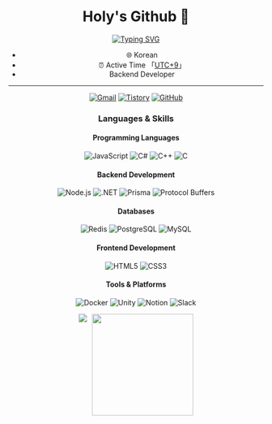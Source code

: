 <div align="center">
  
  # Holy's Github 👋
  
[![Typing SVG](https://readme-typing-svg.demolab.com?font=Fira+Code&size=24&duration=4000&pause=1000&color=7B68EE&center=true&vCenter=true&random=false&width=435&lines=Backend+Developer;Always+Learning)](https://git.io/typing-svg)

- :globe_with_meridians: Korean
- :alarm_clock: Active Time 「[UTC+9](https://time.is/UTC+9)」
- Backend Developer

---

<p align="center">
  <a href="mailto:tjddks9382@gmail.com" target="_blank"><img src="https://img.shields.io/badge/Gmail-c14438.svg?&style=flat-square&logo=gmail&logoColor=white" alt="Gmail"></a>
  <a href="https://holy-s.tistory.com/" target="_blank"><img src="https://img.shields.io/badge/Tistory-000000?style=flat-square&logo=tistory&logoColor=white" alt="Tistory"></a>
  <a href="https://github.com/HolySSA" target="_blank"><img src="https://img.shields.io/badge/GitHub-181717?style=flat-square&logo=github&logoColor=white" alt="GitHub"></a>
</p>

### Languages & Skills

<p align="center">
  <h4 align="center">Programming Languages</h4>
  <img alt="JavaScript" src="https://img.shields.io/badge/JavaScript-F7DF1E?style=flat-square&logo=javascript&logoColor=black">
  <img alt="C#" src="https://img.shields.io/badge/C%23-239120?style=flat-square&logo=c-sharp&logoColor=white">
  <img alt="C++" src="https://img.shields.io/badge/C++-00599C?style=flat-square&logo=c%2B%2B&logoColor=white">
  <img alt="C" src="https://img.shields.io/badge/C-A8B9CC?style=flat-square&logo=c&logoColor=white">
  
  <h4 align="center">Backend Development</h4>
  <img alt="Node.js" src="https://img.shields.io/badge/Node.js-339933?style=flat-square&logo=node.js&logoColor=white">
  <img alt=".NET" src="https://img.shields.io/badge/.NET-512BD4?style=flat-square&logo=.net&logoColor=white">
  <img alt="Prisma" src="https://img.shields.io/badge/Prisma-2D3748?style=flat-square&logo=prisma&logoColor=white">
  <img alt="Protocol Buffers" src="https://img.shields.io/badge/Protocol%20Buffers-4285F4?style=flat-square&logo=google&logoColor=white">
  
  <h4 align="center">Databases</h4>
  <img alt="Redis" src="https://img.shields.io/badge/Redis-DC382D?style=flat-square&logo=redis&logoColor=white">
  <img alt="PostgreSQL" src="https://img.shields.io/badge/PostgreSQL-4169E1?style=flat-square&logo=postgresql&logoColor=white">
  <img alt="MySQL" src="https://img.shields.io/badge/MySQL-4479A1?style=flat-square&logo=mysql&logoColor=white">
  
  <h4 align="center">Frontend Development</h4>
  <img alt="HTML5" src="https://img.shields.io/badge/HTML5-E34F26?style=flat-square&logo=html5&logoColor=white">
  <img alt="CSS3" src="https://img.shields.io/badge/CSS3-1572B6?style=flat-square&logo=css3&logoColor=white">
  
  <h4 align="center">Tools & Platforms</h4>
  <img alt="Docker" src="https://img.shields.io/badge/Docker-2496ED?style=flat-square&logo=docker&logoColor=white">
  <img alt="Unity" src="https://img.shields.io/badge/Unity-000000?style=flat-square&logo=unity&logoColor=white">
  <img alt="Notion" src="https://img.shields.io/badge/Notion-000000?style=flat-square&logo=notion&logoColor=white">
  <img alt="Slack" src="https://img.shields.io/badge/Slack-4A154B?style=flat-square&logo=slack&logoColor=white">
</p>

<div align="center" style="display: flex; justify-content: center; gap: 10px;">
  <img src="http://mazassumnida.wtf/api/v2/generate_badge?boj=tjdfk12" />
  <img height=200 align="center" src="https://github-readme-stats.vercel.app/api/top-langs/?username=HolySSA&layout=compact&theme=tokyonight" />
</div>
